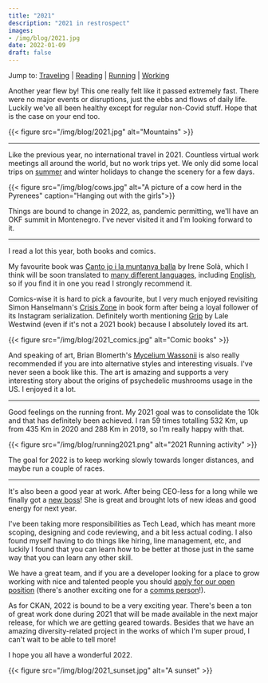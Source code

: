 ```yaml
---
title: "2021"
description: "2021 in restrospect"
images:
- /img/blog/2021.jpg
date: 2022-01-09
draft: false
---
```


Jump to: <a href="#traveling">Traveling</a> | <a href="#reading">Reading</a> | <a href="#running">Running</a> | <a href="#working">Working</a>

Another year flew by! This one really felt like it passed extremely fast. There were no major events or disruptions, just the ebbs and flows of daily life. Luckily we've all been healthy except for regular non-Covid stuff. Hope that is the case on your end too.


{{< figure src="/img/blog/2021.jpg" alt="Mountains" >}}

---

<a id="traveling"></a>
Like the previous year, no international travel in 2021. Countless virtual work meetings all around the world, but no work trips yet. We only did some local trips on [summer](/blog/casual-openstreetmapping) and winter holidays to change the scenery for a few days.


{{< figure src="/img/blog/cows.jpg" alt="A picture of a cow herd in the Pyrenees" caption="Hanging out with the girls">}}

Things are bound to change in 2022, as, pandemic permitting, we'll have an OKF summit in Montenegro. I've never visited it and I'm looking forward to it.

---

<a id="reading"></a>
I read a lot this year, both books and comics.

My favourite book was [Canto jo i la muntanya balla](https://www.anagrama-ed.es/foreign-rights/book/llibres-anagrama/canto-jo-i-la-muntanya-balla/9788433915689/LA_61) by Irene Solà, which I think will be soon translated to [many different languages](https://www.anagrama-ed.es/noticias/contratos-de-traduccion/contratos-de-traduccion-2020-452), including [English](https://www.graywolfpress.org/books/when-i-sing-mountains-dance), so if you find it in one you read I strongly recommend it.

Comics-wise it is hard to pick a favourite, but I very much enjoyed revisiting Simon Hanselmann's [Crisis Zone](https://www.fantagraphics.com/products/crisis-zone) in book form after being a loyal follower of its Instagram serialization. Definitely worth mentioning [Grip](https://www.perfectly-acceptable.com/item/grip-collected/) by Lale Westwind (even if it's not a 2021 book) because I absolutely loved its art.

{{< figure src="/img/blog/2021_comics.jpg" alt="Comic books" >}}

And speaking of art, Brian Blomerth's [Mycelium Wassonii](https://intl.shop.mexicansummer.com/merch/251031-brian-blomerth-mycelium-wassonii) is also really recommended if you are into alternative styles and interesting visuals. I've never seen a book like this. The art is amazing and supports a very interesting story about the origins of psychedelic mushrooms usage in the US. I enjoyed it a lot.

---

<a id="running"></a>
Good feelings on the running front. My 2021 goal was to consolidate the 10k and that has definitely been achieved. I ran 59 times totalling 532 Km, up from 435 Km in 2020 and 288 Km in 2019, so I'm really happy with that.

<div id='chart'></div>
<link rel="stylesheet" href="https://cdnjs.cloudflare.com/ajax/libs/c3/0.7.11/c3.min.css" integrity="sha256-6keM3+sDUFwuiB+tXRq/HV8tqQYlvarrsoWkx53dSgY=" crossorigin="anonymous" />
<style>
.c3-tooltip-container th{
color: black;
}

</style>
<script src="https://cdnjs.cloudflare.com/ajax/libs/d3/5.14.2/d3.min.js" integrity="sha256-M2M+sgC2bZ4r73FO1LV5JmHiS5COwEb2Uqw7EbsHmBY=" crossorigin="anonymous"></script>
<script src="https://cdnjs.cloudflare.com/ajax/libs/c3/0.7.11/c3.min.js" integrity="sha256-yMKikbJX1KiqhWV2sg9EnZz6kSLj+rojDR0Tma4TPA0=" crossorigin="anonymous"></script>

<script src="/js/running2021.js"></script>
<noscript>
{{< figure src="/img/blog/running2021.png" alt="2021 Running activity" >}}
</noscript>

The goal for 2022 is to keep working slowly towards longer distances, and maybe run a couple of races.

---

<a id="working"></a>
It's also been a good year at work. After being CEO-less for a long while we finally got a [new boss](https://blog.okfn.org/2021/10/12/a-new-ceo-for-open-knowledge-foundation-renata-avila/)! She is great and brought lots of new ideas and good energy for next year.

I've been taking more responsibilities as Tech Lead, which has meant more scoping, designing and code reviewing, and a bit less actual coding. I also found myself having to do things like hiring, line management, etc, and luckily I found that you can learn how to be better at those just in the same way that you can learn any other skill.

We have a great team, and if you are a developer looking for a place to grow working with nice and talented people you should [apply for our open position](https://okfn.org/about/jobs/software-developer-december-2021/) (there's another exciting one for a [comms person](https://okfn.org/about/jobs/communications-coordinator-december-2021/)!).

As for CKAN, 2022 is bound to be a very exciting year. There's been a ton of great work done during 2021 that will be made available in the next major release, for which we are getting geared towards. Besides that we have an amazing diversity-related project in the works of which I'm super proud, I can't wait to be able to tell more!

I hope you all have a wonderful 2022.


{{< figure src="/img/blog/2021_sunset.jpg" alt="A sunset" >}}
